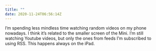 ```yaml
---
title: ""
date: 2020-11-24T06:56:14Z
---
```

I’m spending less mindless time watching random videos on my phone nowadays. I think it’s related to the smaller screen of the Mini.
I’m still watching Youtube videos, but only the ones from feeds I’m subscribed to using RSS. This happens always on the iPad.